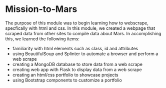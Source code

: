 # Mission-to-Mars
The purpose of this module was to begin learning how to webscrape, specfically with html and css. In this module, we created a webpage that scraped data from other sites to compile data about Mars. In accomplishing this, we learned the following items:
- familiarity with html elements such as class, id and attributes
- using BeautifulSoup and Splinter to automate a browser and perform a web scrape
- creating a MongoDB database to store data from a web scrape
- creating web app with Flask to display data from a web scrape
- creating an html/css portfolio to showcase projects
- using Bootstrap components to customize a portfolio
